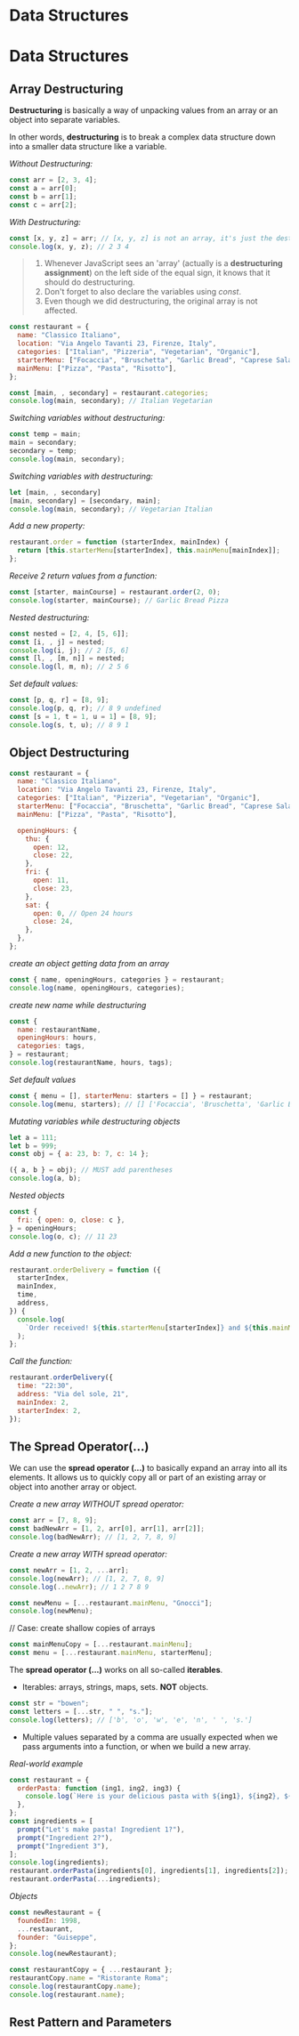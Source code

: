 # Data Structures

# Data Structures

## Array Destructuring

**Destructuring** is basically a way of unpacking values from an array or an object into separate variables.

In other words, **destructuring** is to break a complex data structure down into a smaller data structure like a variable.

_Without Destructuring:_

```js
const arr = [2, 3, 4];
const a = arr[0];
const b = arr[1];
const c = arr[2];
```

_With Destructuring:_

```js
const [x, y, z] = arr; // [x, y, z] is not an array, it's just the destructuring assignment.
console.log(x, y, z); // 2 3 4
```

> 1. Whenever JavaScript sees an 'array' (actually is a **destructuring assignment**) on the left side of the equal sign, it knows that it should do destructuring.
> 2. Don't forget to also declare the variables using _const_.
> 3. Even though we did destructuring, the original array is not affected.

```js
const restaurant = {
  name: "Classico Italiano",
  location: "Via Angelo Tavanti 23, Firenze, Italy",
  categories: ["Italian", "Pizzeria", "Vegetarian", "Organic"],
  starterMenu: ["Focaccia", "Bruschetta", "Garlic Bread", "Caprese Salad"],
  mainMenu: ["Pizza", "Pasta", "Risotto"],
};

const [main, , secondary] = restaurant.categories;
console.log(main, secondary); // Italian Vegetarian
```

_Switching variables without destructuring:_

```js
const temp = main;
main = secondary;
secondary = temp;
console.log(main, secondary);
```

_Switching variables with destructuring:_

```js
let [main, , secondary]
[main, secondary] = [secondary, main];
console.log(main, secondary); // Vegetarian Italian
```

_Add a new property:_

```js
restaurant.order = function (starterIndex, mainIndex) {
  return [this.starterMenu[starterIndex], this.mainMenu[mainIndex]];
};
```

_Receive 2 return values from a function:_

```js
const [starter, mainCourse] = restaurant.order(2, 0);
console.log(starter, mainCourse); // Garlic Bread Pizza
```

_Nested destructuring:_

```js
const nested = [2, 4, [5, 6]];
const [i, , j] = nested;
console.log(i, j); // 2 [5, 6]
const [l, , [m, n]] = nested;
console.log(l, m, n); // 2 5 6
```

_Set default values:_

```js
const [p, q, r] = [8, 9];
console.log(p, q, r); // 8 9 undefined
const [s = 1, t = 1, u = 1] = [8, 9];
console.log(s, t, u); // 8 9 1
```

## Object Destructuring

```js
const restaurant = {
  name: "Classico Italiano",
  location: "Via Angelo Tavanti 23, Firenze, Italy",
  categories: ["Italian", "Pizzeria", "Vegetarian", "Organic"],
  starterMenu: ["Focaccia", "Bruschetta", "Garlic Bread", "Caprese Salad"],
  mainMenu: ["Pizza", "Pasta", "Risotto"],

  openingHours: {
    thu: {
      open: 12,
      close: 22,
    },
    fri: {
      open: 11,
      close: 23,
    },
    sat: {
      open: 0, // Open 24 hours
      close: 24,
    },
  },
};
```

_create an object getting data from an array_

```js
const { name, openingHours, categories } = restaurant;
console.log(name, openingHours, categories);
```

_create new name while destructuring_

```js
const {
  name: restaurantName,
  openingHours: hours,
  categories: tags,
} = restaurant;
console.log(restaurantName, hours, tags);
```

_Set default values_

```js
const { menu = [], starterMenu: starters = [] } = restaurant;
console.log(menu, starters); // [] ['Focaccia', 'Bruschetta', 'Garlic Bread', 'Caprese Salad']
```

_Mutating variables while destructuring objects_

```js
let a = 111;
let b = 999;
const obj = { a: 23, b: 7, c: 14 };

({ a, b } = obj); // MUST add parentheses
console.log(a, b);
```

_Nested objects_

```js
const {
  fri: { open: o, close: c },
} = openingHours;
console.log(o, c); // 11 23
```

_Add a new function to the object:_

```js
restaurant.orderDelivery = function ({
  starterIndex,
  mainIndex,
  time,
  address,
}) {
  console.log(
    `Order received! ${this.starterMenu[starterIndex]} and ${this.mainMenu[mainIndex]} will be delivered to ${address} at ${time}`
  );
};
```

_Call the function:_

```js
restaurant.orderDelivery({
  time: "22:30",
  address: "Via del sole, 21",
  mainIndex: 2,
  starterIndex: 2,
});
```

## The Spread Operator(...)

We can use the **spread operator (...)** to basically expand an array into all its elements. It allows us to quickly copy all or part of an existing array or object into another array or object.

_Create a new array WITHOUT spread operator:_

```js
const arr = [7, 8, 9];
const badNewArr = [1, 2, arr[0], arr[1], arr[2]];
console.log(badNewArr); // [1, 2, 7, 8, 9]
```

_Create a new array WITH spread operator:_

```js
const newArr = [1, 2, ...arr];
console.log(newArr); // [1, 2, 7, 8, 9]
console.log(..newArr); // 1 2 7 8 9
```

```js
const newMenu = [...restaurant.mainMenu, "Gnocci"];
console.log(newMenu);
```

// Case: create shallow copies of arrays

```js
const mainMenuCopy = [...restaurant.mainMenu];
const menu = [...restaurant.mainMenu, starterMenu];
```

The **spread operator (...)** works on all so-called **iterables**.

- Iterables: arrays, strings, maps, sets. **NOT** objects.

```js
const str = "bowen";
const letters = [...str, " ", "s."];
console.log(letters); // ['b', 'o', 'w', 'e', 'n', ' ', 's.']
```

- Multiple values separated by a comma are usually expected when we pass arguments into a function, or when we build a new array.

_Real-world example_

```js
const restaurant = {
  orderPasta: function (ing1, ing2, ing3) {
    console.log(`Here is your delicious pasta with ${ing1}, ${ing2}, ${ing3}`);
  },
};
const ingredients = [
  prompt("Let's make pasta! Ingredient 1?"),
  prompt("Ingredient 2?"),
  prompt("Ingredient 3"),
];
console.log(ingredients);
restaurant.orderPasta(ingredients[0], ingredients[1], ingredients[2]);
restaurant.orderPasta(...ingredients);
```

_Objects_

```js
const newRestaurant = {
  foundedIn: 1998,
  ...restaurant,
  founder: "Guiseppe",
};
console.log(newRestaurant);

const restaurantCopy = { ...restaurant };
restaurantCopy.name = "Ristorante Roma";
console.log(restaurantCopy.name);
console.log(restaurant.name);
```

## Rest Pattern and Parameters

